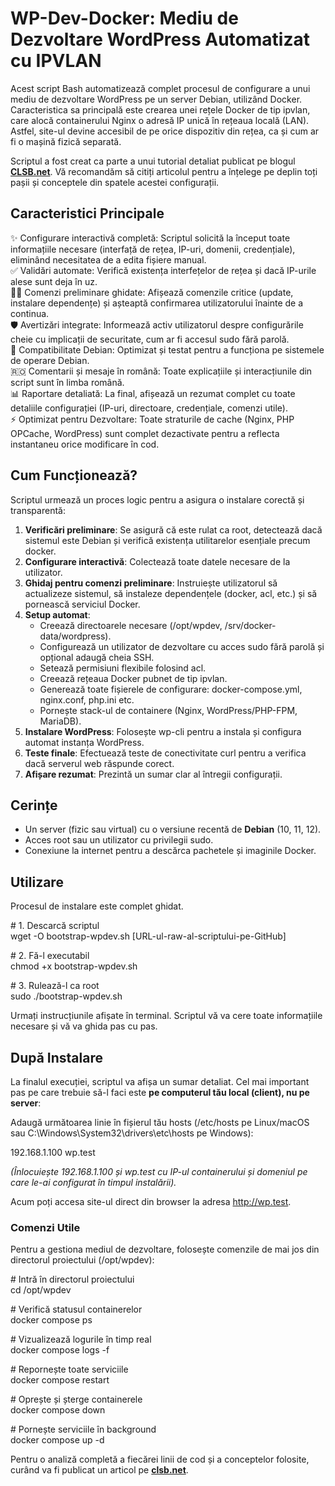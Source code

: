 # **WP-Dev-Docker: Mediu de Dezvoltare WordPress Automatizat cu IPVLAN**

Acest script Bash automatizează complet procesul de configurare a unui mediu de dezvoltare WordPress pe un server Debian, utilizând Docker. Caracteristica sa principală este crearea unei rețele Docker de tip ipvlan, care alocă containerului Nginx o adresă IP unică în rețeaua locală (LAN). Astfel, site-ul devine accesibil de pe orice dispozitiv din rețea, ca și cum ar fi o mașină fizică separată.

Scriptul a fost creat ca parte a unui tutorial detaliat publicat pe blogul [**CLSB.net**](https://clsb.net). Vă recomandăm să citiți articolul pentru a înțelege pe deplin toți pașii și conceptele din spatele acestei configurații.

## **Caracteristici Principale**

✨ Configurare interactivă completă: Scriptul solicită la început toate informațiile necesare (interfață de rețea, IP-uri, domenii, credențiale), eliminând necesitatea de a edita fișiere manual.  
✅ Validări automate: Verifică existența interfețelor de rețea și dacă IP-urile alese sunt deja în uz.  
👨‍🏫 Comenzi preliminare ghidate: Afișează comenzile critice (update, instalare dependențe) și așteaptă confirmarea utilizatorului înainte de a continua.  
🛡️ Avertizări integrate: Informează activ utilizatorul despre configurările cheie cu implicații de securitate, cum ar fi accesul sudo fără parolă.  
🐧 Compatibilitate Debian: Optimizat și testat pentru a funcționa pe sistemele de operare Debian.  
🇷🇴 Comentarii și mesaje în română: Toate explicațiile și interacțiunile din script sunt în limba română.  
📊 Raportare detaliată: La final, afișează un rezumat complet cu toate detaliile configurației (IP-uri, directoare, credențiale, comenzi utile).  
⚡ Optimizat pentru Dezvoltare: Toate straturile de cache (Nginx, PHP OPCache, WordPress) sunt complet dezactivate pentru a reflecta instantaneu orice modificare în cod.

## **Cum Funcționează?**

Scriptul urmează un proces logic pentru a asigura o instalare corectă și transparentă:

1. **Verificări preliminare**: Se asigură că este rulat ca root, detectează dacă sistemul este Debian și verifică existența utilitarelor esențiale precum docker.  
2. **Configurare interactivă**: Colectează toate datele necesare de la utilizator.  
3. **Ghidaj pentru comenzi preliminare**: Instruiește utilizatorul să actualizeze sistemul, să instaleze dependențele (docker, acl, etc.) și să pornească serviciul Docker.  
4. **Setup automat**:  
   * Creează directoarele necesare (/opt/wpdev, /srv/docker-data/wordpress).  
   * Configurează un utilizator de dezvoltare cu acces sudo fără parolă și opțional adaugă cheia SSH.  
   * Setează permisiuni flexibile folosind acl.  
   * Creează rețeaua Docker pubnet de tip ipvlan.  
   * Generează toate fișierele de configurare: docker-compose.yml, nginx.conf, php.ini etc.  
   * Pornește stack-ul de containere (Nginx, WordPress/PHP-FPM, MariaDB).  
5. **Instalare WordPress**: Folosește wp-cli pentru a instala și configura automat instanța WordPress.  
6. **Teste finale**: Efectuează teste de conectivitate curl pentru a verifica dacă serverul web răspunde corect.  
7. **Afișare rezumat**: Prezintă un sumar clar al întregii configurații.

## **Cerințe**

* Un server (fizic sau virtual) cu o versiune recentă de **Debian** (10, 11, 12).  
* Acces root sau un utilizator cu privilegii sudo.  
* Conexiune la internet pentru a descărca pachetele și imaginile Docker.

## **Utilizare**

Procesul de instalare este complet ghidat.

\# 1\. Descarcă scriptul  
wget \-O bootstrap-wpdev.sh \[URL-ul-raw-al-scriptului-pe-GitHub\]

\# 2\. Fă-l executabil  
chmod \+x bootstrap-wpdev.sh

\# 3\. Rulează-l ca root  
sudo ./bootstrap-wpdev.sh

Urmați instrucțiunile afișate în terminal. Scriptul vă va cere toate informațiile necesare și vă va ghida pas cu pas.

## **După Instalare**

La finalul execuției, scriptul va afișa un sumar detaliat. Cel mai important pas pe care trebuie să-l faci este **pe computerul tău local (client), nu pe server**:

Adaugă următoarea linie în fișierul tău hosts (/etc/hosts pe Linux/macOS sau C:\\Windows\\System32\\drivers\\etc\\hosts pe Windows):

192.168.1.100  wp.test

*(Înlocuiește 192.168.1.100 și wp.test cu IP-ul containerului și domeniul pe care le-ai configurat în timpul instalării).*

Acum poți accesa site-ul direct din browser la adresa http://wp.test.

### **Comenzi Utile**

Pentru a gestiona mediul de dezvoltare, folosește comenzile de mai jos din directorul proiectului (/opt/wpdev):

\# Intră în directorul proiectului  
cd /opt/wpdev

\# Verifică statusul containerelor  
docker compose ps

\# Vizualizează logurile în timp real  
docker compose logs \-f

\# Repornește toate serviciile  
docker compose restart

\# Oprește și șterge containerele  
docker compose down

\# Pornește serviciile în background  
docker compose up \-d

Pentru o analiză completă a fiecărei linii de cod și a conceptelor folosite, curând va fi publicat un articol pe [**clsb.net**](https://clsb.net).